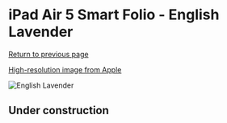 # iPad Air 5 Smart Folio - English Lavender

[Return to previous page](/ipad_pro2)

[High-resolution image from Apple](https://store.storeimages.cdn-apple.com/8756/as-images.apple.com/is/MNA63?wid=4500&hei=4500&fmt=png)

<div style="width: 512px"><img src="/almost_uncompressed/MNA63.webp" alt="English Lavender"></div>

## Under construction
